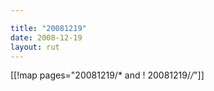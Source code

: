 ```yaml
---

title: "20081219"
date: 2008-12-19
layout: rut
---
```


[[!map pages="20081219/* and ! 20081219/*/*"]]
